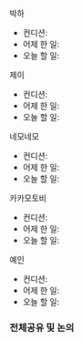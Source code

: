 박하
- 컨디션: 
- 어제 한 일: 
- 오늘 할 일: 

제이
- 컨디션: 
- 어제 한 일: 
- 오늘 할 일: 

네모네모
- 컨디션: 
- 어제 한 일: 
- 오늘 할 일: 

카카모토비
- 컨디션: 
- 어제 한 일: 
- 오늘 할 일: 

예인
- 컨디션: 
- 어제 한 일: 
- 오늘 할 일: 

### 전체공유 및 논의
